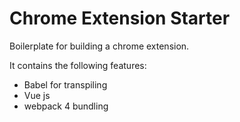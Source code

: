 # Chrome Extension Starter

Boilerplate for building a chrome extension.

It contains the following features:
- Babel for transpiling
- Vue js
- webpack 4 bundling
